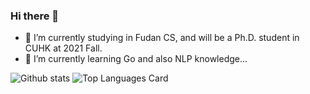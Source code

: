 ### Hi there 👋

<!--
**SimonNie98/SimonNie98** is a ✨ _special_ ✨ repository because its `README.md` (this file) appears on your GitHub profile.

Here are some ideas to get you started:

- 🔭 I’m currently working on ...
- 🌱 I’m currently learning ...
- 👯 I’m looking to collaborate on ...
- 🤔 I’m looking for help with ...
- 💬 Ask me about ...
- 📫 How to reach me: ...
- 😄 Pronouns: ...
- ⚡ Fun fact: ...
-->
- 🔭 I’m currently studying in Fudan CS, and will be a Ph.D. student in CUHK at 2021 Fall.
- 🌱 I’m currently learning Go and also NLP knowledge...


![Github stats](https://github-readme-stats.vercel.app/api?username=SimonNie98&theme=react&show_icons=true&count_private=true) ![Top Languages Card](https://github-readme-stats.vercel.app/api/top-langs/?username=SimonNie98&theme=react&layout=compact)
